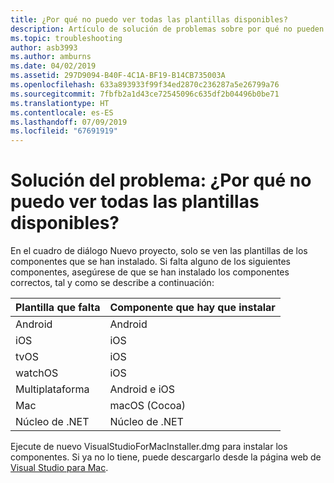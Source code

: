 ```yaml
---
title: ¿Por qué no puedo ver todas las plantillas disponibles?
description: Artículo de solución de problemas sobre por qué no pueden verse todas las plantillas disponibles.
ms.topic: troubleshooting
author: asb3993
ms.author: amburns
ms.date: 04/02/2019
ms.assetid: 297D9094-B40F-4C1A-BF19-B14CB735003A
ms.openlocfilehash: 633a893933f99f34ed2870c236287a5e26799a76
ms.sourcegitcommit: 7fbfb2a1d43ce72545096c635df2b04496b0be71
ms.translationtype: HT
ms.contentlocale: es-ES
ms.lasthandoff: 07/09/2019
ms.locfileid: "67691919"
---
```

# <a name="troubleshooting-why-can-i-not-see-all-available-templates"></a>Solución del problema: ¿Por qué no puedo ver todas las plantillas disponibles?

En el cuadro de diálogo Nuevo proyecto, solo se ven las plantillas de los componentes que se han instalado. Si falta alguno de los siguientes componentes, asegúrese de que se han instalado los componentes correctos, tal y como se describe a continuación:

|Plantilla que falta  |Componente que hay que instalar  |
|---------|---------|
|Android     |Android        |
|iOS     |iOS         |
|tvOS     |iOS         |
|watchOS     |iOS         |
|Multiplataforma     |Android e iOS         |
|Mac     |macOS (Cocoa)         |
|Núcleo de .NET     |Núcleo de .NET         |

Ejecute de nuevo VisualStudioForMacInstaller.dmg para instalar los componentes. Si ya no lo tiene, puede descargarlo desde la página web de [Visual Studio para Mac](https://aka.ms/vsmac).